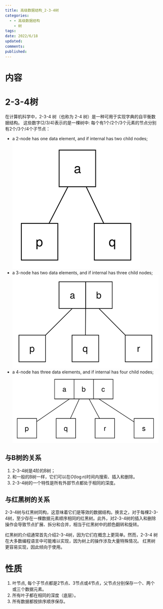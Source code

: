 ```yaml
---
title: 高级数据结构_2-3-4树
categories:
  - - 高级数据结构
    - 树
tags: 
date: 2022/6/18
updated: 
comments: 
published:
---
```

# 内容

# 2-3-4树

在计算机科学中，2-3-4 树（也称为 2-4 树）是一种可用于实现字典的自平衡数据结构。 这些数字(2/3/4)表示的是一棵树中: 每个有1个/2个/3个元素的节点分别有2个/3个/4个子节点：

- a 2-node has one data element, and if internal has two child nodes;
  ![2-3-4-tree-2-node](../../images/高级数据结构_2-3-4树/2-3-4-tree-2-node.svg)
- a 3-node has two data elements, and if internal has three child nodes;
  ![2-3-4-tree-3-node](../../images/高级数据结构_2-3-4树/2-3-4-tree-3-node.svg)
- a 4-node has three data elements, and if internal has four child nodes;
  ![2-3-4-tree-4-node](../../images/高级数据结构_2-3-4树/2-3-4-tree-4-node.svg)

## 与B树的关系

1. 2-3-4树是4阶的B树；
2. 和一般的B树一样，它们可以在$O(\log n)$时间内搜索、插入和删除。 
3. 2-3-4树的一个特性是所有外部节点都处于相同的深度。

## 与红黑树的关系

2-3-4树与红黑树同构，这意味着它们是等效的数据结构。换言之，对于每棵2-3-4树，至少存在一棵数据元素顺序相同的红黑树。此外，对2-3-4树的插入和删除操作会导致节点扩展、拆分和合并，相当于红黑树中的颜色翻转和旋转。

红黑树的介绍通常首先介绍2-3-4树，因为它们在概念上更简单。然而，2-3-4 树在大多数编程语言中可能难以实现，因为树上的操作涉及大量特殊情况。 红黑树更容易实现，因此倾向于使用。

# 性质

1. 叶节点, 每个子节点都是2节点、3节点或4节点，父节点分别保存一个、两个或三个数据元素。
2. 所有叶子都在相同的深度（底层）。
3. 所有数据都按排序顺序保存。
